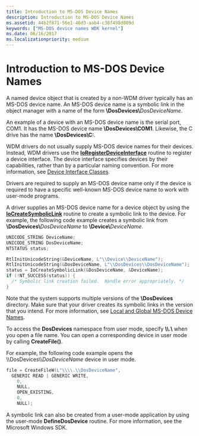 ```yaml
---
title: Introduction to MS-DOS Device Names
description: Introduction to MS-DOS Device Names
ms.assetid: 44b2f871-56e1-46d3-aab4-c38f498d089d
keywords: ["MS-DOS device names WDK kernel"]
ms.date: 06/16/2017
ms.localizationpriority: medium
---
```


# Introduction to MS-DOS Device Names





A named device object that is created by a non-WDM driver typically has an MS-DOS device name. An MS-DOS device name is a symbolic link in the object manager with a name of the form **\\DosDevices\\**<em>DosDeviceName</em>.

An example of a device with an MS-DOS device name is the serial port, COM1. It has the MS-DOS device name **\\DosDevices\\COM1**. Likewise, the C drive has the name **\\DosDevices\\C:**.

WDM drivers do not usually supply MS-DOS device names for their devices. Instead, WDM drivers use the [**IoRegisterDeviceInterface**](https://docs.microsoft.com/windows-hardware/drivers/ddi/wdm/nf-wdm-ioregisterdeviceinterface) routine to register a device interface. The device interface specifies devices by their capabilities, rather than by a particular naming convention. For more information, see [Device Interface Classes](https://docs.microsoft.com/windows-hardware/drivers/install/device-interface-classes).

Drivers are required to supply an MS-DOS device name only if the device is required to have a specific well-known MS-DOS device name to work with user-mode programs.

A driver supplies an MS-DOS device name for a device object by using the [**IoCreateSymbolicLink**](https://docs.microsoft.com/windows-hardware/drivers/ddi/wdm/nf-wdm-iocreatesymboliclink) routine to create a symbolic link to the device. For example, the following code example creates a symbolic link from **\\DosDevices\\**<em>DosDeviceName</em> to **\\Device\\**<em>DeviceName</em>.

```cpp
UNICODE_STRING DeviceName;
UNICODE_STRING DosDeviceName;
NTSTATUS status;

RtlInitUnicodeString(&DeviceName, L"\\Device\\DeviceName");
RtlInitUnicodeString(&DosDeviceName, L"\\DosDevices\\DosDeviceName");
status = IoCreateSymbolicLink(&DosDeviceName, &DeviceName);
if (!NT_SUCCESS(status)) {
  /* Symbolic link creation failed.  Handle error appropriately. */
}
```

Note that the system supports multiple versions of the **\\DosDevices** directory. Make sure that your driver creates its symbolic links in the version that you intend. For more information, see [Local and Global MS-DOS Device Names](local-and-global-ms-dos-device-names.md).

To access the **DosDevices** namespace from user mode, specify **\\\\.\\** when you open a file name. You can open a corresponding device in user mode by calling **CreateFile()**.

For example, the following code example opens the \\\\DosDevices\\\\*DosDeviceName* device in user mode.

```cpp
file = CreateFileW(L"\\\\.\\DosDeviceName",
  GENERIC READ | GENERIC WRITE,
    0,
    NULL,
    OPEN_EXISTING,
    0,
    NULL);
```

A symbolic link can also be created from a user-mode application by using the user-mode **DefineDosDevice** routine. For more information, see the Microsoft Windows SDK.

 

 




